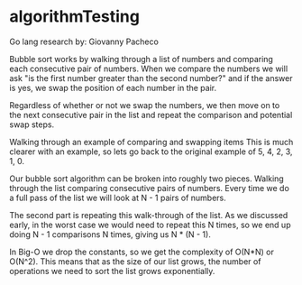 # algorithmTesting
Go lang research 
by: Giovanny Pacheco


Bubble sort works by walking through a list of numbers and comparing each consecutive pair of numbers. When we compare the numbers we will ask "is the first number greater than the second number?" and if the answer is yes, we swap the position of each number in the pair.

Regardless of whether or not we swap the numbers, we then move on to the next consecutive pair in the list and repeat the comparison and potential swap steps.

Walking through an example of comparing and swapping items
This is much clearer with an example, so lets go back to the original example of 5, 4, 2, 3, 1, 0.

Our bubble sort algorithm can be broken into roughly two pieces. Walking through the list comparing consecutive pairs of numbers. Every time we do a full pass of the list we will look at N - 1 pairs of numbers.

The second part is repeating this walk-through of the list. As we discussed early, in the worst case we would need to repeat this N times, so we end up doing N - 1 comparisons N times, giving us N * (N - 1).

In Big-O we drop the constants, so we get the complexity of O(N*N) or O(N^2). This means that as the size of our list grows, the number of operations we need to sort the list grows exponentially.
